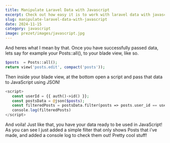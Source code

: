 ```yaml
---
title: Manipulate Laravel Data with Javascript
excerpt: Check out how easy it is to work with laravel data with javascript!
slug: manipulate-laravel-data-with-javascript
date: 2024-11-15
category: javascript
image: prezet/images/javascript.jpg
---
```


And heres what I mean by that. Once you have successfully passed data, lets say for example your Posts::all(), to your blade view, like so.

```php
$posts  = Posts::all();
return view('posts.edit', compact('posts'));
```

Then inside your blade view, at the bottom open a script and pass that data to JavaScript using JSON!

```php
<script>
   const userId = {{ auth()->id() }};
   const postsData = @json($posts);
   const filteredPosts = postsData.filter(posts => posts.user_id == userId);
   console.log(filteredPosts)
</script>
```

And voila! Just like that, you have your data ready to be used in JavaScript!
As you can see I just added a simple filter that only shows Posts that i've made, and added a console log to check them out!
Pretty cool stuff!